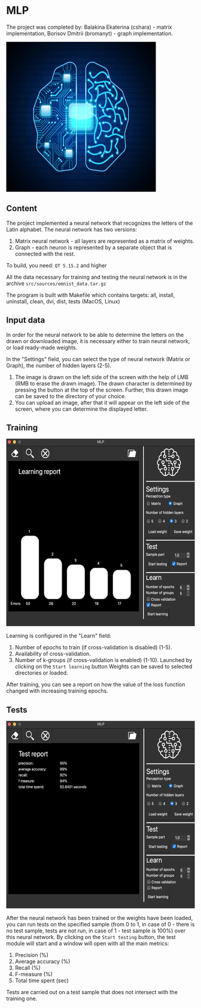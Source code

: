 # MLP

The project was completed by: Balakina Ekaterina (cshara) - matrix implementation, Borisov Dmitrii (bromanyt) - graph implementation.

<img src="src/icons/logo.png" width="400" height="400" />

## Content

The project implemented a neural network that recognizes the letters of the Latin alphabet.
The neural network has two versions:
1. Matrix neural network - all layers are represented as a matrix of weights.
2. Graph - each neuron is represented by a separate object that is connected with the rest.

To build, you need: `QT 5.15.2` and higher

All the data necessary for training and testing the neural network is in the archive `src/sources/emnist_data.tar.gz`

The program is built with Makefile which contains targets: all, install, uninstall, clean, dvi, dist, tests (MacOS, Linux)
    
## Input data

In order for the neural network to be able to determine the letters on the drawn or downloaded image, it is necessary either to train
neural network, or load ready-made weights.

In the "Settings" field, you can select the type of neural network (Matrix or Graph), the number of hidden layers (2-5).

1. The image is drawn on the left side of the screen with the help of LMB (RMB to erase the drawn image). The drawn character is determined by pressing the button at the top of the screen. Further, this drawn image can be saved to the directory of your choice.
2. You can upload an image, after that it will appear on the left side of the screen, where you can determine the displayed letter.


## Training

<img src="src/images_for_research/3_5.png" width="600" height="500" />

Learning is configured in the "Learn" field:
   1. Number of epochs to train (if cross-validation is disabled) (1-5).
   2. Availability of cross-validation.
   3. Number of k-groups (if cross-validation is enabled) (1-10).
Launched by clicking on the `Start learning` button
Weights can be saved to selected directories or loaded.

After training, you can see a report on how the value of the loss function changed with increasing training epochs.


## Tests

<img src="src/images_for_research/3_5r.png" width="600" height="500" />

After the neural network has been trained or the weights have been loaded, you can run tests on the specified sample
(from 0 to 1, in case of 0 - there is no test sample, tests are not run, in case of 1 - test sample is 100%)
over this neural network.
By clicking on the `Start testing` button, the test module will start and a window will open with all the main
metrics:
   1. Precision (%)
   2. Average accuracy (%)
   3. Recall (%)
   4. F-measure (%)
   5. Total time spent (sec)

Tests are carried out on a test sample that does not intersect with the training one.
